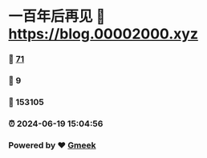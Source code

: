 # 一百年后再见 :link: https://blog.00002000.xyz 
### :page_facing_up: [71](https://blog.00002000.xyz/tag.html) 
### :speech_balloon: 9 
### :hibiscus: 153105 
### :alarm_clock: 2024-06-19 15:04:56 
### Powered by :heart: [Gmeek](https://github.com/Meekdai/Gmeek)
